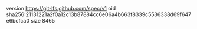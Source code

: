 version https://git-lfs.github.com/spec/v1
oid sha256:21131221a2f0a12c13b87884cc6e06a4b663f8339c5536338d69f647e6bcfca0
size 8465
